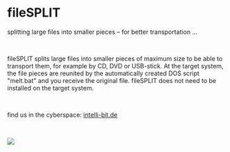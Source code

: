 fileSPLIT
=========

splitting large files into smaller pieces – for better transportation ...

 

fileSPLIT splits large files into smaller pieces of maximum size to be able to
transport them, for example by CD, DVD or USB-stick. At the target system, the
file pieces are reunited by the automatically created DOS script "melt.bat" and
you receive the original file. fileSPLIT does not need to be installed on the
target system.

 

find us in the cyberspace: [intelli-bit.de](http://www.intelli-bit.de)

 

![](https://www.intelli-bit.de/~lib/img/filesplit_01.png)
